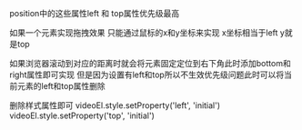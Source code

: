 position中的这些属性left 和 top属性优先级最高

如果一个元素实现拖拽效果  只能通过鼠标的x和y坐标来实现 x坐标相当于left y就是top           

如果浏览器滚动到对应的距离时就会将元素固定定位到右下角此时添加bottom和right属性即可实现 但是因为设置有left和top所以不生效优先级问题此时可以将当前元素的left和top属性删除

删除样式属性即可
        videoEl.style.setProperty('left', 'initial')
        videoEl.style.setProperty('top', 'initial')